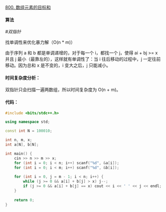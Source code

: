 [800. 数组元素的目标和](https://www.acwing.com/problem/content/802/)

#### 算法

*#双指针*

找单调性来优化暴力解（O(n * m)）

由于序列 a 和 b 都是单调递增的，对于每一个 i，都找一个 j，使得 ai + bj >= x 并且 j 最小（最靠左的），这样就有单调性了：当 i 往后移动的过程中，j 一定往前移动。因为总和 x 是不变的，i 变大之后，j 只能减小。

#### 时间复杂度分析：

双指针只会扫描一遍两数组，所以时间复杂度为 O(n + m)。

#### 代码：

```cpp
#include <bits/stdc++.h>

using namespace std;

const int N = 100010;

int n, m, x;
int a[N], b[N];

int main() {
    cin >> n >> m >> x;
    for (int i = 0; i < n; i++) scanf("%d", &a[i]);
    for (int i = 0; i < m; i++) scanf("%d", &b[i]);
    
    for (int i = 0, j = m - 1; i < n; i++) {
        while (j >= 0 && a[i] + b[j] > x) j--;
        if (j >= 0 && a[i] + b[j] == x) cout << i << ' ' << j << endl;
    }
    
    return 0;
}
```



